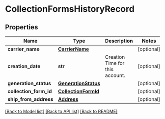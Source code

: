 # CollectionFormsHistoryRecord

## Properties
Name | Type | Description | Notes
------------ | ------------- | ------------- | -------------
**carrier_name** | [**CarrierName**](CarrierName.md) |  | [optional] 
**creation_date** | **str** | Creation Time for this account. | [optional] 
**generation_status** | [**GenerationStatus**](GenerationStatus.md) |  | [optional] 
**collection_form_id** | [**CollectionFormId**](CollectionFormId.md) |  | [optional] 
**ship_from_address** | [**Address**](Address.md) |  | [optional] 

[[Back to Model list]](../README.md#documentation-for-models) [[Back to API list]](../README.md#documentation-for-api-endpoints) [[Back to README]](../README.md)

